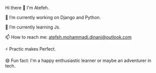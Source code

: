 Hi there 👋 I'm Atefeh.

 🔭 I’m currently working on Django and Python.
 
 🌱 I’m currently learning Js.
 
 📫 How to reach me: atefeh.mohammadi.dinani@outlook.com
 
 ⚡ Practic makes Perfect.
 
 😄 Fun fact: I'm a happy enthusiastic learner or maybe an adventurer in tech.
